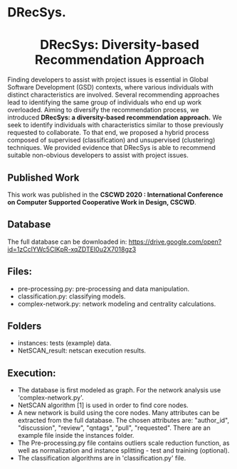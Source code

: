 # DRecSys.

<h1 align = "center"> DRecSys: Diversity-based Recommendation Approach </h1>


Finding developers to assist with project issues is essential in Global Software Development (GSD) contexts, where various individuals with distinct characteristics are involved. Several recommending approaches lead to identifying the same group of individuals who end up work overloaded. Aiming to diversify the recommendation process, we introduced **DRecSys: a diversity-based recommendation approach.** We seek to identify individuals with characteristics similar to those previously requested to collaborate. To that end, we proposed a hybrid process composed of supervised (classification) and unsupervised (clustering) techniques. We provided evidence that DRecSys is able to recommend suitable non-obvious developers to assist with project issues.

## Published Work
This work was published in the **CSCWD 2020 : International Conference on Computer Supported Cooperative Work in Design, CSCWD**.

## Database
The full database can be downloaded in: https://drive.google.com/open?id=1zCclYWc5CIKpR-xqZDTEI0u2X7018gz3 

## Files:
* pre-processing.py: pre-processing and data manipulation.
* classification.py: classifying models.
* complex-network.py: network modeling and centrality calculations.

## Folders
* instances: tests (example) data.
* NetSCAN_result: netscan execution results.

## Execution:
* The database is first modeled as graph. For the network analysis use 'complex-network.py'. 
* NetSCAN algorithm [1] is used in order to find core nodes.
* A new network is build using the core nodes. Many attributes can be extracted from the full database. The chosen attributes are: "author_id", "discussion", "review", "qntags", "pull", "requested". There are an example file inside the instances folder.
* The Pre-processing.py file contains outliers scale reduction function, as well as normalization and instance splitting - test and training (optional).
* The classification algorithms are in 'classification.py' file.
